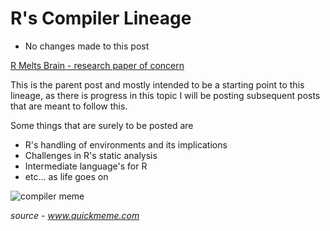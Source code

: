 # R's Compiler Lineage

- No changes made to this post 

[R Melts Brain - research paper of concern](https://dl.acm.org/doi/10.1145/3359619.3359744)

This is the parent post and mostly intended to be a starting
point to this lineage, as there is progress in this topic I will
be posting subsequent posts that are meant to follow this.

Some things that are surely to be posted are
- R's handling of environments and its implications
- Challenges in R's static analysis
- Intermediate language's for R
- etc... as life goes on

![compiler meme](https://memegenerator.net/img/instances/76466967.jpg "Compiler needs to be compiled")

*source - www.quickmeme.com*